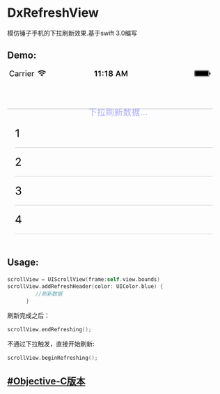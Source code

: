 # DxRefreshView


模仿锤子手机的下拉刷新效果.基于swift 3.0编写


Demo:
---

![image](image/refresh_header.gif)

Usage:
---

```Swift
scrollView = UIScrollView(frame:self.view.bounds)
scrollView.addRefreshHeader(color: UIColor.blue) {
         //刷新数据
      }
```

刷新完成之后：

```Swift
scrollView.endRefreshing();
```

不通过下拉触发，直接开始刷新:

```Swift
scrollView.beginRefreshing();
```


[#Objective-C版本](https://github.com/StevenDXC/DxRefreshView_OC)
---
